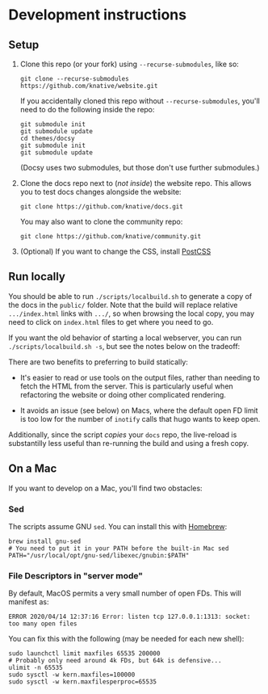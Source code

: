 # Development instructions

## Setup

1. Clone this repo (or your fork) using `--recurse-submodules`, like so:

   ```shell
   git clone --recurse-submodules https://github.com/knative/website.git
   ```

   If you accidentally cloned this repo without `--recurse-submodules`, you'll
   need to do the following inside the repo:

   ```shell
   git submodule init
   git submodule update
   cd themes/docsy
   git submodule init
   git submodule update
   ```

   (Docsy uses two submodules, but those don't use further submodules.)

1. Clone the docs repo next to (_not inside_) the website repo. This allows you
   to test docs changes alongside the website:

   ```shell
   git clone https://github.com/knative/docs.git
   ```

   You may also want to clone the community repo:

   ```shell
   git clone https://github.com/knative/community.git
   ```

1. (Optional) If you want to change the CSS, install
   [PostCSS](https://www.docsy.dev/docs/getting-started/#install-postcss)

## Run locally

You should be able to run `./scripts/localbuild.sh` to generate a copy of the
docs in the `public/` folder. Note that the build will replace relative
`.../index.html` links with `.../`, so when browsing the local copy, you may
need to click on `index.html` files to get where you need to go.

If you want the old behavior of starting a local webserver, you can run
`./scripts/localbuild.sh -s`, but see the notes below on the tradeoff:

There are two benefits to preferring to build statically:

- It's easier to read or use tools on the output files, rather than needing to
  fetch the HTML from the server. This is particularly useful when refactoring
  the website or doing other complicated rendering.

- It avoids an issue (see below) on Macs, where the default open FD limit is too
  low for the number of `inotify` calls that hugo wants to keep open.

Additionally, since the script _copies_ your `docs` repo, the live-reload is
substantilly less useful than re-running the build and using a fresh copy.

## On a Mac

If you want to develop on a Mac, you'll find two obstacles:

### Sed

The scripts assume GNU `sed`. You can install this with
[Homebrew](https://brew.sh/):

```shell
brew install gnu-sed
# You need to put it in your PATH before the built-in Mac sed
PATH="/usr/local/opt/gnu-sed/libexec/gnubin:$PATH"
```

### File Descriptors in "server mode"

By default, MacOS permits a very small number of open FDs. This will manifest
as:

```
ERROR 2020/04/14 12:37:16 Error: listen tcp 127.0.0.1:1313: socket: too many open files
```

You can fix this with the following (may be needed for each new shell):

```shell
sudo launchctl limit maxfiles 65535 200000
# Probably only need around 4k FDs, but 64k is defensive...
ulimit -n 65535
sudo sysctl -w kern.maxfiles=100000
sudo sysctl -w kern.maxfilesperproc=65535
```
